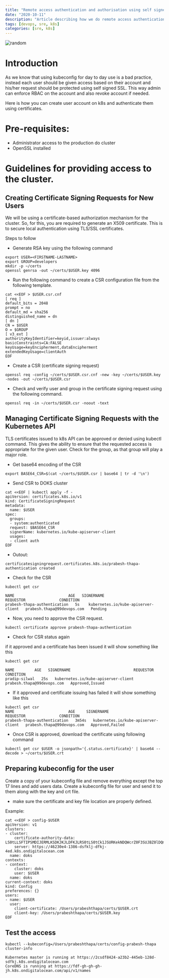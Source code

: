 ```yaml
---
title: "Remote access authentication and authorisation using self signed certificates"
date: "2020-10-11"
description: "Article describing how we do remote access authentication and authorisation using self signed certificates"
tags: [devops, sre, k8s]
categories: [sre, k8s]
---
```


![random](/img/k8s_sec.png)

# Introduction

As we know that using kubeconfig for day to day use is a bad practice, instead each user should be given access based on their account and his/her request should be protected using self signed SSL. This way admin can enforce RBAC on the account and also revoke account if needed.

Here is how you can create user account on k8s and authenticate them using certificates.

# Pre-requisites:
* Administrator access to the production do cluster
* OpenSSL installed

# Guidelines for providing access to the cluster.

## Creating Certificate Signing Requests for New Users

We will be using a certificate-based authorization mechanism for the cluster. So, for this, you are required to generate an X509 certificate. This is to secure local authentication using TLS/SSL certificates.

Steps to follow

* Generate RSA key using the following command

```
export USER=<FIRSTNAME-LASTNAME>
export GROUP=developers
mkdir -p ~/certs
openssl genrsa -out ~/certs/$USER.key 4096
```

* Run the following command to create a CSR configuration file from the following template.
```
cat <<EOF > $USER.csr.cnf
[ req ]
default_bits = 2048
prompt = no
default_md = sha256
distinguished_name = dn
[ dn ]
CN = $USER              
O = $GROUP
[ v3_ext ]                                
authorityKeyIdentifier=keyid,issuer:always
basicConstraints=CA:FALSE                
keyUsage=keyEncipherment,dataEncipherment
extendedKeyUsage=clientAuth
EOF
```


* Create a CSR (certificate signing request) 
```
openssl req -config ~/certs/$USER.csr.cnf -new -key ~/certs/$USER.key -nodes -out ~/certs/$USER.csr
```

* Check and verify user and group in the certificate signing request using the following command. 
```
openssl req -in ~/certs/$USER.csr -noout -text
```

## Managing Certificate Signing Requests with the Kubernetes API
TLS certificates issued to k8s API can be approved or denied using kubectl command. This gives the ability to ensure that the requested access is appropriate for the given user. Check for the group, as that group will play a major role. 

* Get base64 encoding of the CSR 
```
export BASE64_CSR=$(cat ~/certs/$USER.csr | base64 | tr -d '\n')
```


* Send CSR to DOKS cluster 
```
cat <<EOF | kubectl apply -f -
apiVersion: certificates.k8s.io/v1
kind: CertificateSigningRequest
metadata:
  name: $USER
spec:
  groups:
  - system:authenticated
  request: $BASE64_CSR
  signerName: kubernetes.io/kube-apiserver-client
  usages:
  - client auth
EOF
```

* Outout:
```
certificatesigningrequest.certificates.k8s.io/prabesh-thapa-authentication created
```

* Check for the CSR 
```
kubectl get csr

NAME                        AGE   SIGNERNAME                            REQUESTOR               CONDITION
prabesh-thapa-authentication   5s    kubernetes.io/kube-apiserver-client   prabesh.thapa@99devops.com   Pending
```

* Now, you need to approve the CSR request. 

```
kubectl certificate approve prabesh-thapa-authentication
```

* Check for CSR status again

if it approved and a certificate has been issued it will show something like this 

```
kubectl get csr                       

NAME         AGE   SIGNERNAME                            REQUESTOR               CONDITION
pradip-silwal   25s   kubernetes.io/kube-apiserver-client   prabesh.thapa@99devops.com   Approved,Issued
```

* If it approved and certificate issuing has failed it will show something like this 

```
kubectl get csr                                      
NAME                        AGE     SIGNERNAME                            REQUESTOR               CONDITION
prabesh-thapa-authentication   3m54s   kubernetes.io/kube-apiserver-client   prabesh.thapa@99devops.com   Approved,Failed
```

* Once CSR is approved, download the certificate using following command 

```
kubectl get csr $USER -o jsonpath='{.status.certificate}' | base64 --decode > ~/certs/$USER.crt
```

## Preparing kubeconfig for the user
Create a copy of your kubeconfig file and remove everything except the top 17 lines and add users data. Create a kubeconfig file for user and send it to them along with the key and crt file.

* make sure the certificate and key file location are properly defined.


Example:
```
cat <<EOF > config-$USER
apiVersion: v1
clusters:
- cluster:
    certificate-authority-data: LS0tLLSFTIPSMDIJERMLKSDKJKJLDFKJLRS0tLS0tCk1JSURKekNDQWcrZ0F3SUJBZ0lDQm<REDACTED>
    server: https://46230e4-1386-dsfklj-dfkj-4ed.k8s.ondigitalocean.com
  name: doks
contexts:
- context:
    cluster: doks
    user: $USER
  name: doks
current-context: doks
kind: Config
preferences: {}
users:
- name: $USER
  user:
    client-certificate: /Users/prabeshthapa/certs/$USER.crt
    client-key: /Users/prabeshthapa/certs/$USER.key
EOF
```

## Test the access
```
kubectl --kubeconfig=/Users/prabeshthapa/certs/config-prabesh-thapa cluster-info

Kubernetes master is running at https://2csdf8424-a23b2-445eb-128d-sdfkj.k8s.ondigitalocean.com
CoreDNS is running at https://fdf-gh-gh-gh-jh.k8s.ondigitalocean.com/api/v1/names
```